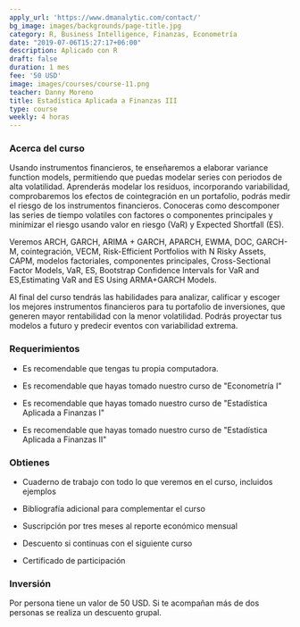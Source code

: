 ```yaml
---
apply_url: 'https://www.dmanalytic.com/contact/'
bg_image: images/backgrounds/page-title.jpg
category: R, Business Intelligence, Finanzas, Econometría
date: "2019-07-06T15:27:17+06:00"
description: Aplicado con R
draft: false
duration: 1 mes
fee: '50 USD'
image: images/courses/course-11.png
teacher: Danny Moreno
title: Estadística Aplicada a Finanzas III
type: course
weekly: 4 horas
---
```



### Acerca del curso

Usando instrumentos financieros, te enseñaremos a elaborar variance function models, permitiendo que puedas modelar series con periodos de alta volatilidad. Aprenderás modelar los residuos, incorporando variabilidad, comprobaremos los efectos de cointegración en un portafolio, podrás medir el riesgo de los instrumentos financieros. Conoceras como descomponer las series de tiempo volatiles con factores o componentes principales y minimizar el riesgo usando valor en riesgo (VaR) y Expected Shortfall (ES).

Veremos ARCH, GARCH, ARIMA + GARCH, APARCH, EWMA, DOC, GARCH-M, cointegración, VECM, Risk-Efficient Portfolios with N Risky Assets, CAPM, modelos factoriales, componentes principales, Cross-Sectional Factor Models, VaR, ES, Bootstrap Confidence Intervals for VaR and ES,Estimating VaR and ES Using ARMA+GARCH Models.

Al final del curso tendrás las habilidades para analizar, calificar y escoger los mejores instrumentos financieros para tu portafolio de inversiones, que generen mayor rentabilidad con la menor volatilidad. Podrás proyectar tus modelos a futuro y predecir eventos con variabilidad extrema.</p>


### Requerimientos

* Es recomendable que tengas tu propia computadora.

* Es recomendable que hayas tomado nuestro curso de "Econometría I"

* Es recomendable que hayas tomado nuestro curso de "Estadística Aplicada a Finanzas I"

* Es recomendable que hayas tomado nuestro curso de "Estadística Aplicada a Finanzas II"

### Obtienes

* Cuaderno de trabajo con todo lo que veremos en el curso, incluidos ejemplos

* Bibliografía adicional para complementar el curso

* Suscripción por tres meses al reporte económico mensual

* Descuento si continuas con el siguiente curso

* Certificado de participación


### Inversión

Por persona tiene un valor de 50 USD. Si te acompañan más de dos personas se realiza un descuento grupal.